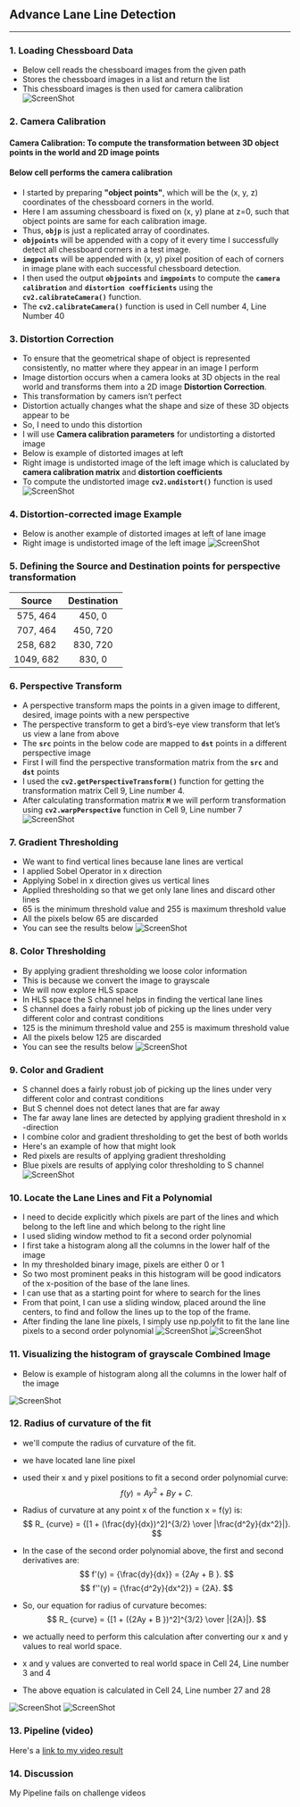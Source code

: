 ## **Advance Lane Line Detection** 
---
[image01]: ./images/Chess_Image.PNG
[image02]: ./images/Correct_Distortion.PNG
[image03]: ./images/Birds_Eye.PNG
[image04]: ./images/Gradient_Thresholding.PNG
[image05]: ./images/S_Thresholding.PNG
[image06]: ./images/Combined.PNG
[image07]: ./images/Sliding_Window.PNG
[image08]: ./images/Sliding_Window_1.PNG
[image09]: ./images/Chess_Corrected.PNG
[image10]: ./images/Mapping_Lanes.PNG
[image11]: ./images/Radius.PNG
[image12]: ./images/Histogram.PNG



### 1. Loading Chessboard Data

- Below cell reads the chessboard images from the given path
- Stores the chessboard images in a list and return the list
- This chessboard images is then used for camera calibration
![ScreenShot][image01]


### 2. Camera Calibration


#### Camera Calibration: To compute the transformation between 3D object points in the world and 2D image points

#### Below cell performs the camera calibration

- I started by preparing **"object points"**, which will be the (x, y, z) coordinates of the chessboard corners in the world.
- Here I am assuming chessboard is fixed on (x, y) plane at z=0, such that object points are same for each calibration image.
- Thus, **`objp`** is just a replicated array of coordinates.
- **`objpoints`** will be appended with a copy of it every time I successfully detect all chessboard corners in a test image.
- **`imgpoints`** will be appended with (x, y) pixel position of each of corners in image plane with each successful chessboard detection.
- I then used the output **`objpoints`** and **`imgpoints`** to compute the **`camera calibration`** and **`distortion coefficients`** using the **`cv2.calibrateCamera()`** function.
- The **`cv2.calibrateCamera()`** function is used in Cell number 4, Line Number 40

### 3. Distortion Correction

- To ensure that the geometrical shape of object is represented consistently, no matter where they appear in an image I perform 
- Image distortion occurs when a camera looks at 3D objects in the real world and transforms them into a 2D image **Distortion Correction**.
- This transformation by camers isn’t perfect
- Distortion actually changes what the shape and size of these 3D objects appear to be
- So, I need to undo this distortion
- I will use **Camera calibration parameters** for undistorting a distorted image
- Below is example of distorted images at left 
- Right image is undistorted image of the left image which is caluclated by **camera calibration matrix** and **distortion coefficients**
- To compute the undistorted image  **`cv2.undistort()`** function is used
![ScreenShot][image09]


### 4. Distortion-corrected image Example
- Below is another example of distorted images at left of lane image 
- Right image is undistorted image of the left image
![ScreenShot][image02]

### 5. Defining the Source and Destination points for perspective transformation


| Source         | Destination   | 
|:-------------: |:-------------:| 
| 575,  464      | 450, 0        | 
| 707,  464      | 450, 720      |
| 258,  682      | 830, 720      |
| 1049, 682      | 830, 0        |




### 6. Perspective Transform

- A perspective transform maps the points in a given image to different, desired, image points with a new perspective
- The perspective transform to get a bird’s-eye view transform that let’s us view a lane from above
- The **`src`** points in the below code are mapped to **`dst`** points in a different perspective image 
- First I will find the perspective transformation matrix from the **`src`** and **`dst`** points
- I used the **`cv2.getPerspectiveTransform()`** function for getting the transformation matrix Cell 9, Line number 4.
- After calculating transformation matrix **`M`** we will perform transformation using **`cv2.warpPerspective`** function in Cell 9, Line number 7 
![ScreenShot][image03]



### 7. Gradient Thresholding 

- We want to find vertical lines because lane lines are vertical
- I applied Sobel Operator in x direction
- Applying Sobel in x direction gives us vertical lines
- Applied thresholding so that we get only lane lines and discard other lines
- 65 is the minimum threshold value and 255 is maximum threshold value
- All the pixels below 65 are discarded
- You can see the results below
![ScreenShot][image04]

 
### 8. Color Thresholding

- By applying gradient thresholding we loose color information
- This is because we convert the image to grayscale
- We will now explore HLS space
- In HLS space the S channel helps in finding the vertical lane lines
- S channel does a fairly robust job of picking up the lines under very different color and contrast conditions
- 125 is the minimum threshold value and 255 is maximum threshold value
- All the pixels below 125 are discarded
- You can see the results below
![ScreenShot][image05]


### 9. Color and Gradient

- S channel does a fairly robust job of picking up the lines under very different color and contrast conditions
- But S chennel does not detect lanes that are far away
- The far away lane lines are detected by applying gradient threshold in x -direction
- I combine color and gradient thresholding to get the best of both worlds
- Here's an example of how that might look
- Red pixels are results of applying gradient thresholding
- Blue pixels are results of applying color thresholding to S channel
![ScreenShot][image06]


### 10. Locate the Lane Lines and Fit a Polynomial


- I  need to decide explicitly which pixels are part of the lines and which belong to the left line and which belong to the right line
- I used sliding window method to fit a second order polynomial
- I first take a histogram along all the columns in the lower half of the image 
- In my thresholded binary image, pixels are either 0 or 1
- So two most prominent peaks in this histogram will be good indicators of the x-position of the base of the lane lines.
- I can use that as a starting point for where to search for the lines
-  From that point, I can use a sliding window, placed around the line centers, to find and follow the lines up to the top of the frame.
- After finding the lane line pixels, I simply use np.polyfit to fit the lane line pixels to a second order polynomial
![ScreenShot][image07]
![ScreenShot][image08]

### 11. Visualizing the histogram of grayscale Combined Image

- Below is example of histogram along all the columns in the lower half of the image 

![ScreenShot][image12]






### 12. Radius of curvature of the fit

- we'll compute the radius of curvature of the fit.
- we have located lane line pixel
- used their x and y pixel positions to fit a second order polynomial curve:
   $$f(y) = {Ay^2 + By + C}.$$
- Radius of curvature at any point x of the function x = f(y) is:
   $$ R_ {curve} = {[1 + (\frac{dy}{dx})^2]^{3/2} \over |\frac{d^2y}{dx^2}|}. $$
- In the case of the second order polynomial above, the first and second derivatives are: 
  $$ f'(y) = {\frac{dy}{dx}} = {2Ay + B }. $$
  $$ f''(y) = {\frac{d^2y}{dx^2}} = {2A}. $$
- So, our equation for radius of curvature becomes:
 $$ R_ {curve} = {[1 + ({2Ay + B })^2]^{3/2} \over |{2A}|}. $$


- we actually need to perform this calculation after converting our x and y values to real world space.
-  x and y values are converted to real world space in Cell 24, Line number 3 and 4
- The above equation is calculated in Cell 24, Line number 27 and 28

![ScreenShot][image10]
![ScreenShot][image11]

### 13. Pipeline (video)

Here's a [link to my video result](./project_video_output.mp4)

### 14. Discussion

My Pipeline fails on challenge videos
